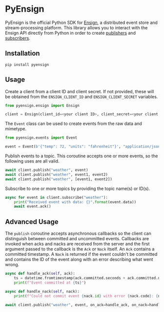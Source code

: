 # PyEnsign

PyEnsign is the official Python SDK for [Ensign](https://rotational.io/ensign), a distributed event store and stream-processing platform. This library allows you to interact with the Ensign API directly from Python in order to create [publishers](https://ensign.rotational.dev/eventing/glossary/#publisher) and [subscribers](https://ensign.rotational.dev/eventing/glossary/#subscriber).

## Installation

```
pip install pyensign
```

## Usage

Create a client from a client ID and client secret. If not provided, these will be obtained from the `ENSIGN_CLIENT_ID` and `ENSIGN_CLIENT_SECRET` variables.

```python
from pyensign.ensign import Ensign

client = Ensign(client_id=<your client ID>, client_secret=<your client secret>)
```

The `Event` class can be used to create events from the raw data and mimetype.

```python
from pyensign.events import Event

event = Event(b'{"temp": 72, "units": "fahrenheit"}', "application/json")
```

Publish events to a topic. This coroutine accepts one or more events, so the following uses are all valid.

```python
await client.publish("weather", event)
await client.publish("weather", event1, event2)
await client.publish("weather", [event1, event2])
```

Subscribe to one or more topics by providing the topic name(s) or ID(s).

```python
async for event in client.subscribe("weather"):
    print("Received event with data: {}".format(event.data))
    await event.ack()
```

## Advanced Usage

The `publish` coroutine accepts asynchronous callbacks so the client can distinguish between committed and uncommitted events. Callbacks are invoked when acks and nacks are received from the server and the first argument passed to the callback is the `Ack` or `Nack` itself. An `Ack` contains a committed timestamp. A `Nack` is returned if the event couldn't be committed and contains the ID of the event along with an error describing what went wrong.

```python
async def handle_ack(self, ack):
    ts = datetime.fromtimestamp(ack.committed.seconds + ack.committed.nanos / 1e9)
    print(f"Event committed at {ts}")

async def handle_nack(self, nack):
    print(f"Could not commit event {nack.id} with error {nack.code}: {nack.error}")

await client.publish("weather", event, on_ack=handle_ack, on_nack=handle_nack)
```